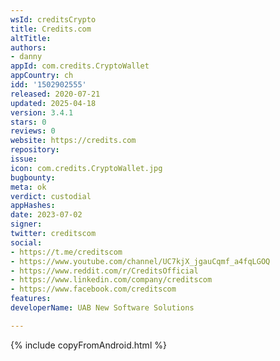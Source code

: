 ```yaml
---
wsId: creditsCrypto
title: Credits.com
altTitle: 
authors:
- danny
appId: com.credits.CryptoWallet
appCountry: ch
idd: '1502902555'
released: 2020-07-21
updated: 2025-04-18
version: 3.4.1
stars: 0
reviews: 0
website: https://credits.com
repository: 
issue: 
icon: com.credits.CryptoWallet.jpg
bugbounty: 
meta: ok
verdict: custodial
appHashes: 
date: 2023-07-02
signer: 
twitter: creditscom
social:
- https://t.me/creditscom
- https://www.youtube.com/channel/UC7kjX_jgauCqmf_a4fqLGOQ
- https://www.reddit.com/r/CreditsOfficial
- https://www.linkedin.com/company/creditscom
- https://www.facebook.com/creditscom
features: 
developerName: UAB New Software Solutions

---
```


{% include copyFromAndroid.html %}
